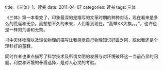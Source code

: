 title: 《三体》1，读完
date: 2011-04-07
categories: 读书
tags: 三体

《三体》第一本看完了，印象最深的是描写的文革时期的种种对话，现在看来是多么的荒诞和无奈。而想想不久的未来，人们看到现在，“高举XX大旗。。。”，也许也是一样的荒诞和无奈。

书中天体物理以及理论物理的描写让我感觉自己物理知识好匮乏阿，貌似我还是个理科好的童鞋。

同时作者也重点描写了科学技术及所谓文明的发展与对环境破坏这一当前凸显的问题。利益和环境的矛盾选择，是对人心灵的考验。
